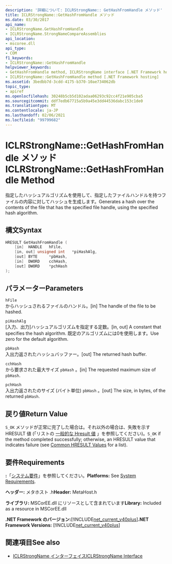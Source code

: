 ```yaml
---
description: '詳細について: ICLRStrongName:: GetHashFromHandle メソッド'
title: ICLRStrongName::GetHashFromHandle メソッド
ms.date: 03/30/2017
api_name:
- ICLRStrongName.GetHashFromHandle
- ICLRStrongName.StrongNameCompareAssemblies
api_location:
- mscoree.dll
api_type:
- COM
f1_keywords:
- ICLRStrongName::GetHashFromHandle
helpviewer_keywords:
- GetHashFromHandle method, ICLRStrongName interface [.NET Framework hosting]
- ICLRStrongName::GetHashFromHandle method [.NET Framework hosting]
ms.assetid: 3bedbb7d-3cdd-4175-b370-10ae734062db
topic_type:
- apiref
ms.openlocfilehash: 30248b5cb5d102adaa06293c92cc4f21e905cba5
ms.sourcegitcommit: ddf7edb67715a5b9a45e3dd44536dabc153c1de0
ms.translationtype: MT
ms.contentlocale: ja-JP
ms.lasthandoff: 02/06/2021
ms.locfileid: "99799682"
---
```

# <a name="iclrstrongnamegethashfromhandle-method"></a><span data-ttu-id="adbe5-103">ICLRStrongName::GetHashFromHandle メソッド</span><span class="sxs-lookup"><span data-stu-id="adbe5-103">ICLRStrongName::GetHashFromHandle Method</span></span>

<span data-ttu-id="adbe5-104">指定したハッシュアルゴリズムを使用して、指定したファイルハンドルを持つファイルの内容に対してハッシュを生成します。</span><span class="sxs-lookup"><span data-stu-id="adbe5-104">Generates a hash over the contents of the file that has the specified file handle, using the specified hash algorithm.</span></span>  
  
## <a name="syntax"></a><span data-ttu-id="adbe5-105">構文</span><span class="sxs-lookup"><span data-stu-id="adbe5-105">Syntax</span></span>  
  
```cpp  
HRESULT GetHashFromHandle (  
    [in]  HANDLE   hFile,  
    [in, out] unsigned int   *piHashAlg,  
    [out] BYTE     *pbHash,  
    [in]  DWORD    cchHash,  
    [out] DWORD    *pchHash  
);  
```  
  
## <a name="parameters"></a><span data-ttu-id="adbe5-106">パラメーター</span><span class="sxs-lookup"><span data-stu-id="adbe5-106">Parameters</span></span>  

 `hFile`  
 <span data-ttu-id="adbe5-107">からハッシュされるファイルのハンドル。</span><span class="sxs-lookup"><span data-stu-id="adbe5-107">[in] The handle of the file to be hashed.</span></span>  
  
 `piHashAlg`  
 <span data-ttu-id="adbe5-108">[入力、出力]ハッシュアルゴリズムを指定する定数。</span><span class="sxs-lookup"><span data-stu-id="adbe5-108">[in, out] A constant that specifies the hash algorithm.</span></span> <span data-ttu-id="adbe5-109">既定のアルゴリズムには0を使用します。</span><span class="sxs-lookup"><span data-stu-id="adbe5-109">Use zero for the default algorithm.</span></span>  
  
 `pbHash`  
 <span data-ttu-id="adbe5-110">入出力返されたハッシュバッファー。</span><span class="sxs-lookup"><span data-stu-id="adbe5-110">[out] The returned hash buffer.</span></span>  
  
 `cchHash`  
 <span data-ttu-id="adbe5-111">から要求された最大サイズ `pbHash` 。</span><span class="sxs-lookup"><span data-stu-id="adbe5-111">[in] The requested maximum size of `pbHash`.</span></span>  
  
 `pchHash`  
 <span data-ttu-id="adbe5-112">入出力返されたのサイズ (バイト単位) `pbHash` 。</span><span class="sxs-lookup"><span data-stu-id="adbe5-112">[out] The size, in bytes, of the returned `pbHash`.</span></span>  
  
## <a name="return-value"></a><span data-ttu-id="adbe5-113">戻り値</span><span class="sxs-lookup"><span data-stu-id="adbe5-113">Return Value</span></span>  

 <span data-ttu-id="adbe5-114">`S_OK` メソッドが正常に完了した場合は。それ以外の場合は、失敗を示す HRESULT 値 (「リストの [一般的な Hresult 値](/windows/win32/seccrypto/common-hresult-values) 」を参照してください)。</span><span class="sxs-lookup"><span data-stu-id="adbe5-114">`S_OK` if the method completed successfully; otherwise, an HRESULT value that indicates failure (see [Common HRESULT Values](/windows/win32/seccrypto/common-hresult-values) for a list).</span></span>  
  
## <a name="requirements"></a><span data-ttu-id="adbe5-115">要件</span><span class="sxs-lookup"><span data-stu-id="adbe5-115">Requirements</span></span>  

 <span data-ttu-id="adbe5-116">**:**「[システム要件](../../get-started/system-requirements.md)」を参照してください。</span><span class="sxs-lookup"><span data-stu-id="adbe5-116">**Platforms:** See [System Requirements](../../get-started/system-requirements.md).</span></span>  
  
 <span data-ttu-id="adbe5-117">**ヘッダー:** メタホスト .h</span><span class="sxs-lookup"><span data-stu-id="adbe5-117">**Header:** MetaHost.h</span></span>  
  
 <span data-ttu-id="adbe5-118">**ライブラリ:** MSCorEE.dll にリソースとして含まれています</span><span class="sxs-lookup"><span data-stu-id="adbe5-118">**Library:** Included as a resource in MSCorEE.dll</span></span>  
  
 <span data-ttu-id="adbe5-119">**.NET Framework のバージョン:**[!INCLUDE[net_current_v40plus](../../../../includes/net-current-v40plus-md.md)]</span><span class="sxs-lookup"><span data-stu-id="adbe5-119">**.NET Framework Versions:** [!INCLUDE[net_current_v40plus](../../../../includes/net-current-v40plus-md.md)]</span></span>  
  
## <a name="see-also"></a><span data-ttu-id="adbe5-120">関連項目</span><span class="sxs-lookup"><span data-stu-id="adbe5-120">See also</span></span>

- [<span data-ttu-id="adbe5-121">ICLRStrongName インターフェイス</span><span class="sxs-lookup"><span data-stu-id="adbe5-121">ICLRStrongName Interface</span></span>](iclrstrongname-interface.md)
